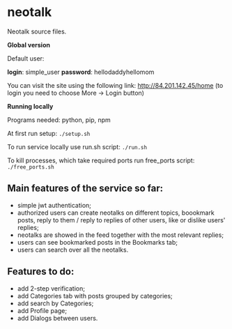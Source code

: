 # neotalk

Neotalk source files.

__Global version__

Default user:

 __login__: simple_user
 __password__: hellodaddyhellomom

You can visit the site using the following link: http://84.201.142.45/home (to login you need to choose More -> Login button)

__Running locally__

Programs needed: python, pip, npm

At first run setup:
```./setup.sh```

To run service locally use run.sh script:
```./run.sh```

To kill processes, which take required ports run free_ports script:
```./free_ports.sh```

## Main features of the service so far:
 - simple jwt authentication;
 - authorized users can create neotalks on different topics, boookmark posts, reply to them / reply to replies of other users, like or dislike users' replies;
 - neotalks are showed in the feed together with the most relevant replies;
 - users can see bookmarked posts in the Bookmarks tab;
 - users can search over all the neotalks.

## Features to do:
 - add 2-step verification;
 - add Categories tab with posts grouped by categories;
 - add search by Categories;
 - add Profile page;
 - add Dialogs between users.
